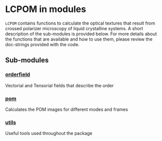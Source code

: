 # LCPOM in modules

`LCPOM` contains functions to calculate the optical textures that result from crossed polarizer microscopy of liquid crystalline systems. A short description of the sub-modules is provided below. For more details about the functions that are available and how to use them, please review the doc-strings provided with the code.

## Sub-modules

### [orderfield](orderfield)
Vectorial and Tensorial fields that describe the order 

### [pom](pom)
Calculates the POM images for different modes and frames

### [utils](utilities)
Useful tools used throughout the package
